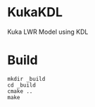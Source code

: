 KukaKDL
=======

Kuka LWR Model using KDL

Build
=====

    mkdir _build
    cd _build
    cmake ..
    make


